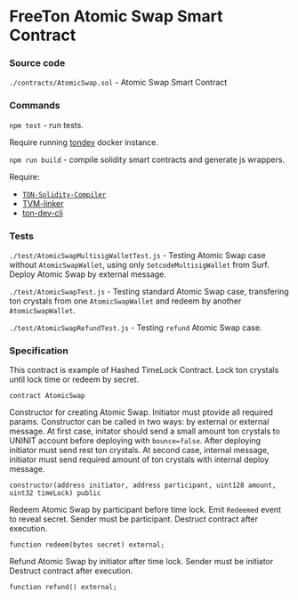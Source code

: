 # FreeTon Atomic Swap Smart Contract

### Source code

`./contracts/AtomicSwap.sol` - Atomic Swap Smart Contract

### Commands

`npm test` - run tests. 

Require running [tondev](https://github.com/tonlabs/ton-dev-cli) docker instance.

`npm run build` - compile solidity smart contracts and generate js wrappers.

Require:
* [`TON-Solidity-Compiler`](https://github.com/tonlabs/TON-Solidity-Compiler/)
* [TVM-linker](https://github.com/tonlabs/TVM-linker)
* [ton-dev-cli](https://github.com/tonlabs/ton-dev-cli)

### Tests

`./test/AtomicSwapMultisigWalletTest.js` - Testing Atomic Swap case without `AtomicSwapWallet`, using only `SetcodeMultisigWallet` from Surf. Deploy Atomic Swap by external message.

`./test/AtomicSwapTest.js` - Testing standard Atomic Swap case, transfering ton crystals from one `AtomicSwapWallet` and redeem by another `AtomicSwapWallet`. 

`./test/AtomicSwapRefundTest.js` - Testing `refund` Atomic Swap case.

### Specification

This contract is example of Hashed TimeLock Contract. Lock ton crystals until lock time or redeem by secret. 

`contract AtomicSwap`

Constructor for creating Atomic Swap. Initiator must ptovide all required params. Constructor can be called in two ways: by external or external message. At first case, initator should send a small amount ton crystals to UNINIT account before deploying with `bounce=false`. After deploying initiator must send rest ton crystals. At second case, internal message, initiator must send required amount of ton crystals with internal deploy message.

`constructor(address initiator, address participant, uint128 amount, uint32 timeLock) public`

Redeem Atomic Swap by participant before time lock. Emit `Redeemed` event to reveal secret. Sender must be participant. Destruct contract after execution.

`function redeem(bytes secret) external;`

Refund Atomic Swap by initiator after time lock. Sender must be initiator Destruct contract after execution.

`function refund() external;`
